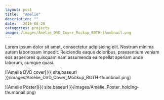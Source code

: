 ```yaml
---
layout: post
title:  "Amélie"
description: ""
date:   2016-08-28
categories: projects
image: /images/Amélie_DVD_Cover_Mockup_BOTH-thumbnail.png
---
```


Lorem ipsum dolor sit amet, consectetur adipisicing elit. Nostrum minima autem laboriosam impedit. Reiciendis eaque doloribus, praesentium veniam eos asperiores quisquam nam assumenda ea repellat aperiam unde laborum, cumque quasi.

![Amelie DVD cover]({{ site.baseurl }}/images/Amélie_DVD_Cover_Mockup_BOTH-thumbnail.png)

![Amelie Poster]({{ site.baseurl }}/images/Amélie_Poster_holding-thumbnail.png)